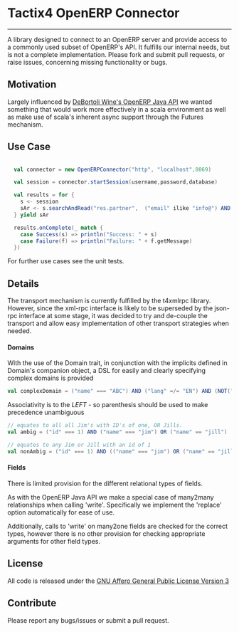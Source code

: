 
# Tactix4 OpenERP Connector

***

A library designed to connect to an OpenERP server and provide access to a commonly
used subset of OpenERP's API. It fulfills our internal needs, but is not a complete
implementation.
Please fork and submit pull requests, or raise issues, concerning missing functionality
or bugs.

## Motivation

Largely influenced by [DeBortoli Wine's OpenERP Java API](https://github.com/DeBortoliWines/openerp-java-api)
we wanted something that would work more effectively in a scala environment as well as make use of scala's
inherent async support through the Futures mechanism.

## Use Case

```scala

  val connector = new OpenERPConnector("http", "localhost",8069)

  val session = connector.startSession(username,password,database)

  val results = for {
    s <- session
    sAr <- s.searchAndRead("res.partner",  ("email" ilike "info@") AND ("is_company" =/= true) )
  } yield sAr

  results.onComplete(_ match {
    case Success(s) => println("Success: " + s)
    case Failure(f) => println("Failure: " + f.getMessage)
  })

```

For further use cases see the unit tests.

## Details

The transport mechanism is currently fulfilled by the t4xmlrpc library. However,
since the xml-rpc interface is likely to be superseded by the json-rpc interface at some
stage, it was decided to try and de-couple the transport and allow easy implementation of
other transport strategies when needed.

#### Domains

With the use of the Domain trait, in conjunction with the implicits defined in Domain's
companion object, a DSL for easily and clearly specifying complex domains is provided

```scala
val complexDomain = ("name" === "ABC") AND ("lang" =/= "EN") AND (NOT("department" child_of "HR") OR ("country" like "Germany"))
```
Associativity is to the *LEFT* - so parenthesis should be used to make precedence unambiguous

```scala
// equates to all all Jim's with ID's of one, OR Jills.
val ambig = ("id" === 1) AND ("name" === "jim") OR ("name" == "jill")

// equates to any Jim or Jill with an id of 1
val nonAmbig = ("id" === 1) AND (("name" === "jim") OR ("name" == "jill"))
```
#### Fields

There is limited provision for the different relational types of fields.

As with the OpenERP Java API we make a special case of many2many relationships when calling 'write'.
Specifically we implement the 'replace' option automatically for ease of use.

Additionally, calls to 'write' on many2one fields are checked for the correct types, however there is no
other provision for checking appropriate arguments for other field types.

## License

All code is released under the [GNU Affero General Public License Version 3](http://www.gnu.org/licenses/agpl-3.0.html)

## Contribute

Please report any bugs/issues or submit a pull request.